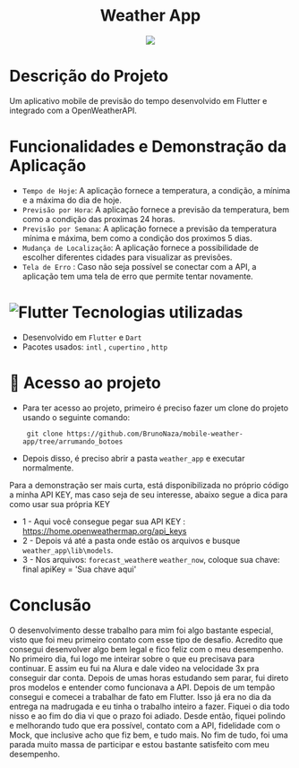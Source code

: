 # <h1 align="center"> Weather App </h1>

<p align="center">
<img src="http://img.shields.io/static/v1?label=STATUS&message=EM%20DESENVOLVIMENTO&color=GREEN&style=for-the-badge"/>
</p>

# Descrição do Projeto

Um aplicativo mobile de previsão do tempo desenvolvido em Flutter e integrado com a OpenWeatherAPI.

# Funcionalidades e Demonstração da Aplicação
- `Tempo de Hoje`: A aplicação fornece a temperatura, a condição, a mínima e a máxima do dia de hoje. 
- `Previsão por Hora`: A aplicação fornece a previsão da temperatura, bem como a condição das proximas 24 horas.
- `Previsão por Semana`: A aplicação fornece a previsão da temperatura mínima e máxima, bem como a condição dos proximos 5 dias.
- `Mudança de Localização`: A aplicação fornece a possibilidade de escolher diferentes cidades para visualizar as previsões.
- `Tela de Erro` : Caso não seja possível se conectar com a API, a aplicação tem uma tela de erro que permite tentar novamente. 

# ![Flutter](https://img.shields.io/badge/-Flutter-blue?style=flat-square&logo=flutter&logoColor=white) Tecnologias utilizadas
* Desenvolvido em `Flutter` e `Dart`
* Pacotes usados: `intl` , `cupertino` , `http`

# 📁 Acesso ao projeto

* Para ter acesso ao projeto, primeiro é preciso fazer um clone do projeto usando o seguinte comando: 
 
       git clone https://github.com/BrunoNaza/mobile-weather-app/tree/arrumando_botoes
 
       
* Depois disso, é preciso abrir a pasta `weather_app` e executar normalmente.

Para a demonstração ser mais curta, está disponibilizada no próprio código a minha API KEY, mas caso seja de seu interesse, abaixo segue a dica para como usar sua própria KEY
* 1 - Aqui você consegue pegar sua API KEY :  https://home.openweathermap.org/api_keys 
* 2 - Depois vá até a pasta onde estão os arquivos e busque `weather_app\lib\models`. 
* 3 - Nos arquivos: `forecast_weather`e `weather_now`, coloque sua chave: final apiKey = 'Sua chave aqui'


# Conclusão
O desenvolvimento desse trabalho para mim foi algo bastante especial, visto que foi meu primeiro contato com esse tipo de desafio. Acredito que consegui desenvolver algo bem legal e fico feliz com o meu desempenho. 
No primeiro dia, fui logo me inteirar sobre o que eu precisava para continuar. E assim eu fui na Alura e dale video na velocidade 3x pra conseguir dar conta. Depois de umas horas estudando sem parar, fui direto pros modelos e entender como funcionava a API. Depois de um tempão consegui e comecei a trabalhar de fato em Flutter. Isso já era no dia da entrega na madrugada e eu tinha o trabalho inteiro a fazer. Fiquei o dia todo nisso e ao fim do dia vi que o prazo foi adiado. Desde então, fiquei polindo e melhorando tudo que era possível, contato com a API, fidelidade com o Mock, que inclusive acho que fiz bem, e tudo mais. No fim de tudo, foi uma parada muito massa de participar e estou bastante satisfeito com meu desempenho. 
